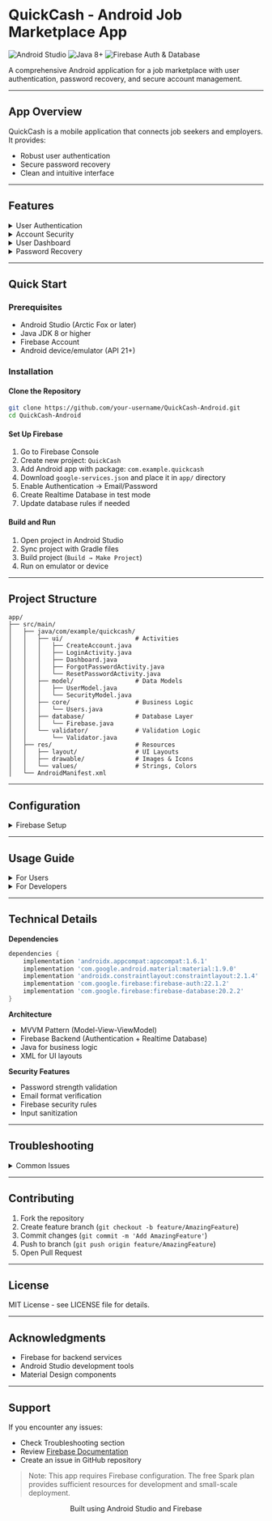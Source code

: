 # QuickCash - Android Job Marketplace App

![Android Studio](https://img.shields.io/badge/Android-Studio-green.svg) 
![Java 8+](https://img.shields.io/badge/Java-8+-orange.svg) 
![Firebase Auth & Database](https://img.shields.io/badge/Firebase-Auth%2520%2526%2520Database-yellow.svg)  

A comprehensive Android application for a job marketplace with user authentication, password recovery, and secure account management.

---

## App Overview
QuickCash is a mobile application that connects job seekers and employers. It provides:
- Robust user authentication  
- Secure password recovery  
- Clean and intuitive interface  

---

## Features

<details>
<summary>User Authentication</summary>

- Secure email/password registration  
- Firebase Authentication integration  
- Session management  

</details>

<details>
<summary>Account Security</summary>

- Password strength validation  
- Security questions for account recovery  
- Secure password reset flow  

</details>

<details>
<summary>User Dashboard</summary>

- Clean user interface  
- Session management  
- Easy logout functionality  

</details>

<details>
<summary>Password Recovery</summary>

- Email verification  
- Security question authentication  
- Secure password reset  

</details>

---

## Quick Start

### Prerequisites
- Android Studio (Arctic Fox or later)  
- Java JDK 8 or higher  
- Firebase Account  
- Android device/emulator (API 21+)  

### Installation

#### Clone the Repository
```bash
git clone https://github.com/your-username/QuickCash-Android.git
cd QuickCash-Android
```

#### Set Up Firebase
1. Go to Firebase Console  
2. Create new project: `QuickCash`  
3. Add Android app with package: `com.example.quickcash`  
4. Download `google-services.json` and place it in `app/` directory  
5. Enable Authentication → Email/Password  
6. Create Realtime Database in test mode  
7. Update database rules if needed  

#### Build and Run
1. Open project in Android Studio  
2. Sync project with Gradle files  
3. Build project (`Build → Make Project`)  
4. Run on emulator or device  

---

## Project Structure
```
app/
├── src/main/
│   ├── java/com/example/quickcash/
│   │   ├── ui/                    # Activities
│   │   │   ├── CreateAccount.java
│   │   │   ├── LoginActivity.java
│   │   │   ├── Dashboard.java
│   │   │   ├── ForgotPasswordActivity.java
│   │   │   └── ResetPasswordActivity.java
│   │   ├── model/                 # Data Models
│   │   │   ├── UserModel.java
│   │   │   └── SecurityModel.java
│   │   ├── core/                  # Business Logic
│   │   │   └── Users.java
│   │   ├── database/              # Database Layer
│   │   │   └── Firebase.java
│   │   └── validator/             # Validation Logic
│   │       └── Validator.java
│   ├── res/                       # Resources
│   │   ├── layout/                # UI Layouts
│   │   ├── drawable/              # Images & Icons
│   │   └── values/                # Strings, Colors
│   └── AndroidManifest.xml
```

---

## Configuration
<details>
<summary>Firebase Setup</summary>

**Authentication Configuration**
```java
FirebaseAuth auth = FirebaseAuth.getInstance();
```

**Database Rules**
```json
{
  "rules": {
    "Users": {
      "$uid": {
        ".read": "auth != null && auth.uid == $uid",
        ".write": "auth != null && auth.uid == $uid"
      }
    }
  }
}
```

**Environment Variables**  
All Firebase configuration is handled through `google-services.json`.

</details>

---

## Usage Guide

<details>
<summary>For Users</summary>

**Registration**
1. Open the app (starts at Create Account screen)  
2. Fill in username, email, and password  
3. Answer 3 security questions  
4. Click "Create Account"  

**Login**
1. Enter registered email and password  
2. Click "Login" to access dashboard  

**Password Recovery**
1. On login screen, click "Forgot Password?"  
2. Enter registered email  
3. Answer security questions  
4. Set new password  

</details>

<details>
<summary>For Developers</summary>

**Adding New Features**
1. Create new Activity in `ui/` package  
2. Add layout XML in `res/layout/`  
3. Update `AndroidManifest.xml`  
4. Add navigation from existing activities  

**Modifying User Model**
```java
public class UserModel {
    private String username;
    private String email;
    private String password;
    private SecurityModel securityAns;
    // Add new fields here
}
```

</details>

---

## Technical Details

**Dependencies**
```gradle
dependencies {
    implementation 'androidx.appcompat:appcompat:1.6.1'
    implementation 'com.google.android.material:material:1.9.0'
    implementation 'androidx.constraintlayout:constraintlayout:2.1.4'
    implementation 'com.google.firebase:firebase-auth:22.1.2'
    implementation 'com.google.firebase:firebase-database:20.2.2'
}
```

**Architecture**
- MVVM Pattern (Model-View-ViewModel)  
- Firebase Backend (Authentication + Realtime Database)  
- Java for business logic  
- XML for UI layouts  

**Security Features**
- Password strength validation  
- Email format verification  
- Firebase security rules  
- Input sanitization  

---

## Troubleshooting
<details>
<summary>Common Issues</summary>

**"Authentication Failed"**
- Check internet connection  
- Verify Firebase Authentication is enabled  
- Confirm email/password correctness  

**"Database Permission Denied"**
- Check Firebase Database rules  
- Ensure user is authenticated  

**Build Errors**
- Clean project: `Build → Clean Project`  
- Rebuild project: `Build → Rebuild Project`  
- Sync Gradle: `File → Sync Project with Gradle Files`  

**Firebase Issues**
- Ensure `google-services.json` is in correct location  
- Verify package name matches in Firebase console  
- Check Firebase project is on Spark (free) plan  

</details>

---

## Contributing
1. Fork the repository  
2. Create feature branch (`git checkout -b feature/AmazingFeature`)  
3. Commit changes (`git commit -m 'Add AmazingFeature'`)  
4. Push to branch (`git push origin feature/AmazingFeature`)  
5. Open Pull Request  

---

## License
MIT License - see LICENSE file for details.

---

## Acknowledgments
- Firebase for backend services  
- Android Studio development tools  
- Material Design components  

---

## Support
If you encounter any issues:  
- Check Troubleshooting section  
- Review [Firebase Documentation](https://firebase.google.com/docs)  
- Create an issue in GitHub repository  

> Note: This app requires Firebase configuration. The free Spark plan provides sufficient resources for development and small-scale deployment.

<div align="center">
Built using Android Studio and Firebase
</div>

